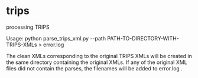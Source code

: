 # trips
processing TRIPS

Usage:
python parse_trips_xml.py --path PATH-TO-DIRECTORY-WITH-TRIPS-XMLs > error.log

The clean XMLs corresponding to the original TRIPS XMLs will be created in the same directory containing the original XMLs. If any of the original XML files did not contain the parses, the filenames will be added to error.log .
